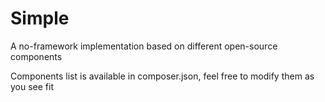 # Simple
A no-framework implementation based on different open-source components

Components list is available in composer.json, feel free to modify them as you see fit
